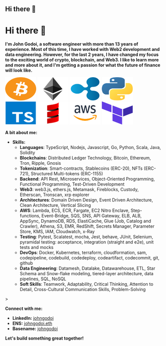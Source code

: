 ## Hi there 👋

<!--
**johngodoi/johngodoi** is a ✨ _special_ ✨ repository because its `README.md` (this file) appears on your GitHub profile.

Here are some ideas to get you started:

- 🔭 I’m currently working on ...
- 🌱 I’m currently learning ...
- 👯 I’m looking to collaborate on ...
- 🤔 I’m looking for help with ...
- 💬 Ask me about ...
- 📫 How to reach me: ...
- 😄 Pronouns: ...
- ⚡ Fun fact: ...
-->
# Hi there 👋

**I'm John Godoi, a software engineer with more than 13 years of experience. Most of this time, I have worked with Web2 development and data engineering. However, for the last 2 years, I have changed my focus to the exciting world of crypto, blockchain, and Web3. I like to learn more and more about it, and I'm getting a passion for what the future of finance will look like.**

<p float="left">
<img src="assets/btc.png" width="100" height="75" alt="Bitcoin"> 
<img src="assets/eth.png" width="100" height="75" alt="Ethereum"> 
<img src="assets/ripple.png" width="100" height="75" alt="Ripple">
<img src="assets/python.png" width="100" height="75" alt="Python"> 
<img src="assets/typescript.png" width="100" height="75" alt="Typescript">
<img src="assets/Scala.png" width="100" height="75" alt="Scala"> 
<img src="assets/aws.png" width="100" height="75" alt="AWS">
<img src="assets/terraform.png" width="100" height="75" alt="Terraform">
</p>

**A bit about me:**

<!-- * **Passionate about:** [Your Interests, e.g., software development, data science, machine learning] -->
* **Skills:** 
  * **Languages**: TypeScript, Nodejs, Javascript, Go, Python, Scala, Java, Solidity
  * **Blockchains**: Distributed Ledger Technology, Bitcoin, Ethereum, Tron, Ripple, Gnosis
  * **Tokenization**: Smart-contracts, Stablecoins (ERC-20), NFTs (ERC-721), Structured Multi-tokens (ERC-1155)
  * **Backend**: API Rest, Microservices, Object-Oriented Programming, Functional Programming, Test-Driven Development
  * **Web3**: web3.js, ethers.js, Metamask, Fireblocks, Custody, Etherscan, Tronscan, xrp explorer
  * **Architectures**: Domain Driven Design, Event Driven Architecture, Clean Architecture, Vertical Slicing
  * **AWS**: Lambda, ECS, ECR, Fargate, EC2 Nitro Enclave, Step-functions, Event-Bridge, SQS, SNS, API Gateway, ELB, ALB, AppSync, DynamoDB, RDS, ElastiCache, Glue (Job, Catalog and Crawler), Athena, S3, EMR, RedShift, Secrets Manager, Parameter Store, KMS, IAM, Cloudwatch, x-Ray
  * **Testing**: Pytest, Scalatest, mocha, Jest, behave, JUnit, Selenium, pyramidal testing: acceptance, integration (straight and e2e), unit tests and mocks
  * **DevOps**: Docker, Kubernetes, terraform, cloudformation, sam, codepipeline, codebuild, codedeploy, codeartifact, codecommit, git, github
  * **Data Engineering**: Datamesh, Datalake, Datawarehouse, ETL, Star Schema and Snow-flake modeling, tiered-layer architecture, data pipelines, SQL, NoSQL
  * **Soft Skills**: Teamwork, Adaptability, Critical Thinking, Attention to Detail, Cross-Cultural Communication Skills, Problem-Solving
<!-- * **Currently working on:** [Your Current Projects] -->>

**Connect with me:**

* **LinkedIn:** [johngodoi](https://linkedin.com/in/johngodoi)
* **ENS:** [johngodoi.eth](johngodoi.eth)
* **Basename:** [johngodoi](johngodoi.base.eth)

**Let's build something great together!**
